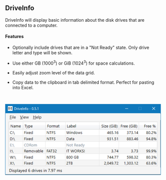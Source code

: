 ## DriveInfo
DriveInfo will display basic information about the disk drives that are connected to a computer.

#### Features

* Optionally include drives that are in a "Not Ready" state. Only drive letter and type will be shown.

* Use either GB (1000<sup>3</sup>) or GiB (1024<sup>3</sup>) for space calculations.

* Easily adjust zoom level of the data grid.

* Copy data to the clipboard in tab delimited format. Perfect for pasting into Excel.

<br/>

![](/Images/DriveInfo.png)

